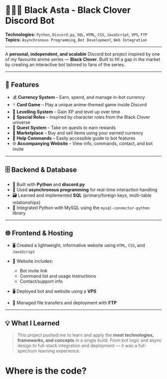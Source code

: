 # 🧝‍♂️🍀 Black Asta - Black Clover Discord Bot

**Technologies:** `Python`, `Discord.py`, `SQL`, `HTML`, `CSS`, `JavaScript`, `VPS`, `FTP`  
**Topics:** `Asynchronous Programming`, `Bot Development`, `Web Integration`

---

A **personal, independent, and scalable** Discord bot project inspired by one of my favourite anime series — **Black Clover**. Built to fill a gap in the market by creating an interactive bot tailored to fans of the series.

---

## 🌟 Features

- 💰 **Currency System** – Earn, spend, and manage in-bot currency  
- 🃏 **Card Game** – Play a unique anime-themed game inside Discord  
- 🧬 **Levelling System** – Gain XP and level up over time  
- 🧙 **Special Roles** – Inspired by character roles from the Black Clover universe  
- 🧭 **Quest System** – Take on quests to earn rewards  
- 🛒 **Marketplace** – Buy and sell items using your earned currency  
- 📜 **Help Commands** – Easily accessible guide to bot features  
- 🌐 **Accompanying Website** – View info, commands, contact, and bot invite

---

## 🗄️ Backend & Database

- 🐍 Built with **Python** and **discord.py**
- 🧵 Used **asynchronous programming** for real-time interaction handling
- 🗃️ Learned and implemented **SQL** (primary/foreign keys, multi-table relationships)
- 🔌 Integrated Python with MySQL using the `mysql-connector-python` library

---

## 🌐 Frontend & Hosting

- 🖥️ Created a lightweight, informative website using `HTML`, `CSS`, and `JavaScript`
- 🔗 Website includes:
  - Bot invite link
  - Command list and usage instructions
  - Contact/support info

- 🖥️ Deployed bot and website using a **VPS**
- 📁 Managed file transfers and deployment with **FTP**

---

## 💡 What I Learned

> This project pushed me to learn and apply the **most technologies, frameworks, and concepts** in a single build. From bot logic and async design to full-stack integration and deployment — it was a full-spectrum learning experience.

# Where is the code?

